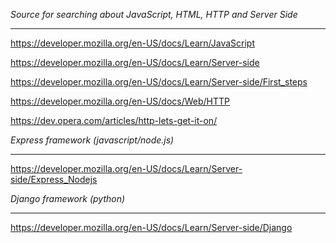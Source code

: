 *Source for searching about JavaScript, HTML, HTTP and Server Side*
------ --- --------- ----- ----------- ---- --- ------ ----

https://developer.mozilla.org/en-US/docs/Learn/JavaScript

https://developer.mozilla.org/en-US/docs/Learn/Server-side

https://developer.mozilla.org/en-US/docs/Learn/Server-side/First_steps

https://developer.mozilla.org/en-US/docs/Web/HTTP

https://dev.opera.com/articles/http-lets-get-it-on/

*Express framework (javascript/node.js)*
------- --------- --------------------

https://developer.mozilla.org/en-US/docs/Learn/Server-side/Express_Nodejs



*Django framework (python)*
------ --------- --------

https://developer.mozilla.org/en-US/docs/Learn/Server-side/Django
